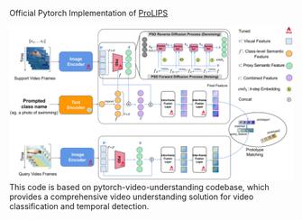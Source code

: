Official Pytorch Implementation of [ProLIPS]()

![](./Fig_overview.jpg)
This code is based on pytorch-video-understanding codebase, which provides a comprehensive video understanding solution for video classification and temporal detection.

